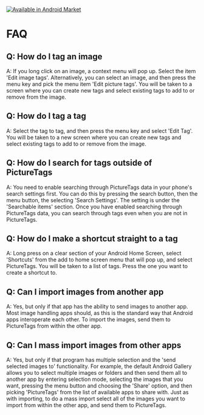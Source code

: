 
<a href="http://market.android.com/details?id=net.flaviusb.picturetags" ><img src="http://www.android.com/images/brand/60_avail_market_logo2.png" alt="Available in Android Market" class="cntr" /></a>


FAQ
===

Q: How do I tag an image
------------------------

A: If you long click on an image, a context menu will pop up. Select the item 'Edit image tags'. Alternatively, you can select an image, and then press the menu key and pick the menu item 'Edit picture tags'. You will be taken to a screen where you can create new tags and select existing tags to add to or remove from the image.

Q: How do I tag a tag
---------------------

A: Select the tag to tag, and then press the menu key and select 'Edit Tag'. You will be taken to a new screen where you can create new tags and select existing tags to add to or remove from the image.

Q: How do I search for tags outside of PictureTags
--------------------------------------------------

A: You need to enable searching through PictureTags data in your phone's search settings first. You can do this by pressing the search button, then the menu button, the selecting 'Search Settings'. The setting is under the 'Searchable items' section. Once you have enabled searching through PictureTags data, you can search through tags even when you are not in PictureTags.

Q: How do I make a shortcut straight to a tag
---------------------------------------------

A: Long press on a clear section of your Android Home Screen, select 'Shortcuts' from the add to home screen menu that will pop up, and select PictureTags. You will be taken to a list of tags. Press the one you want to create a shortcut to.

Q: Can I import images from another app
----------------------------------------

A: Yes, but only if that app has the ability to send images to another app. Most image handling apps should, as this is the standard way that Android apps interoperate each other. To import the images, send them to PictureTags from within the other app.

Q: Can I mass import images from other apps
-------------------------------------------

A: Yes, but only if that program has multiple selection and the 'send selected images to' functionality. For example, the default Android Gallery allows you to select multiple images or folders and then send them all to another app by entering selection mode, selecting the images that you want, pressing the menu button and choosing the 'Share' option, and then picking 'PictureTags' from the list of available apps to share with. Just as with importing, to do a mass import select all of the images you want to import from within the other app, and send them to PictureTags.



